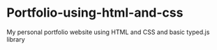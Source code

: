 # Portfolio-using-html-and-css
My personal portfolio website using HTML and CSS and basic typed.js library
